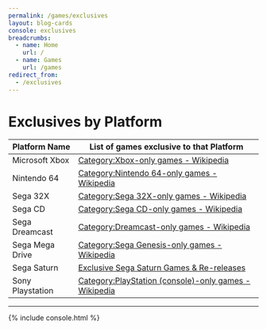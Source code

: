 ```yaml
---
permalink: /games/exclusives
layout: blog-cards
console: exclusives
breadcrumbs:
  - name: Home
    url: /
  - name: Games
    url: /games
redirect_from:
  - /exclusives
---
```

# Exclusives by Platform 

Platform Name | List of games exclusive to that Platform
---|---
Microsoft Xbox | [Category:Xbox-only games - Wikipedia](https://en.wikipedia.org/wiki/Category:Xbox-only_games)
Nintendo 64 | [Category:Nintendo 64-only games - Wikipedia](https://en.wikipedia.org/wiki/Category:Nintendo_64-only_games)
Sega 32X | [Category:Sega 32X-only games - Wikipedia](https://en.wikipedia.org/wiki/Category:Sega_32X-only_games)
Sega CD |[Category:Sega CD-only games - Wikipedia](https://en.wikipedia.org/wiki/Category:Sega_CD-only_games)
Sega Dreamcast | [Category:Dreamcast-only games - Wikipedia](https://en.wikipedia.org/wiki/Category:Dreamcast-only_games)
Sega Mega Drive | [Category:Sega Genesis-only games - Wikipedia](https://en.wikipedia.org/wiki/Category:Sega_Genesis-only_games)
Sega Saturn | [Exclusive Sega Saturn Games & Re-releases](https://www.retroreversing.com/sega-saturn-exclusives/)
Sony Playstation | [Category:PlayStation (console)-only games - Wikipedia](https://en.wikipedia.org/wiki/Category:PlayStation_(console)-only_games)

---

<div>
{% include console.html %}
</div>
